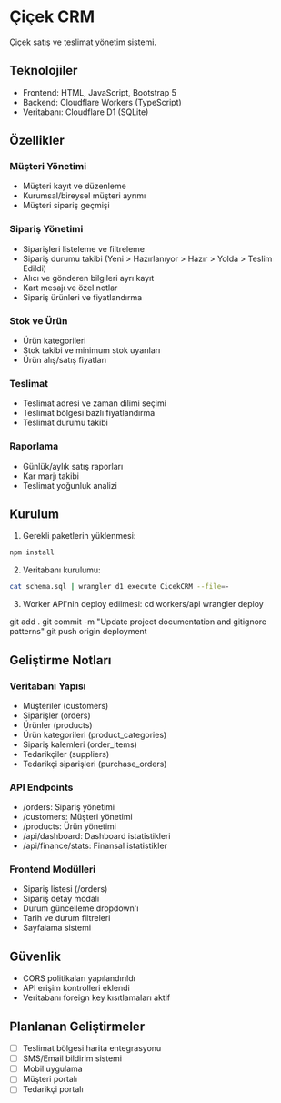 # Çiçek CRM

Çiçek satış ve teslimat yönetim sistemi.

## Teknolojiler

- Frontend: HTML, JavaScript, Bootstrap 5
- Backend: Cloudflare Workers (TypeScript)
- Veritabanı: Cloudflare D1 (SQLite)

## Özellikler

### Müşteri Yönetimi
- Müşteri kayıt ve düzenleme
- Kurumsal/bireysel müşteri ayrımı
- Müşteri sipariş geçmişi

### Sipariş Yönetimi
- Siparişleri listeleme ve filtreleme
- Sipariş durumu takibi (Yeni > Hazırlanıyor > Hazır > Yolda > Teslim Edildi)
- Alıcı ve gönderen bilgileri ayrı kayıt
- Kart mesajı ve özel notlar
- Sipariş ürünleri ve fiyatlandırma

### Stok ve Ürün
- Ürün kategorileri
- Stok takibi ve minimum stok uyarıları
- Ürün alış/satış fiyatları

### Teslimat
- Teslimat adresi ve zaman dilimi seçimi
- Teslimat bölgesi bazlı fiyatlandırma
- Teslimat durumu takibi

### Raporlama
- Günlük/aylık satış raporları
- Kar marjı takibi
- Teslimat yoğunluk analizi

## Kurulum

1. Gerekli paketlerin yüklenmesi:
```bash
npm install
```

2. Veritabanı kurulumu:
```bash
cat schema.sql | wrangler d1 execute CicekCRM --file=-
```

3. Worker API'nin deploy edilmesi:
cd workers/api
wrangler deploy

git add .
git commit -m "Update project documentation and gitignore patterns"
git push origin deployment

## Geliştirme Notları

### Veritabanı Yapısı
- Müşteriler (customers)
- Siparişler (orders)
- Ürünler (products)
- Ürün kategorileri (product_categories)
- Sipariş kalemleri (order_items)
- Tedarikçiler (suppliers)
- Tedarikçi siparişleri (purchase_orders)

### API Endpoints
- /orders: Sipariş yönetimi
- /customers: Müşteri yönetimi
- /products: Ürün yönetimi
- /api/dashboard: Dashboard istatistikleri
- /api/finance/stats: Finansal istatistikler

### Frontend Modülleri
- Sipariş listesi (/orders)
- Sipariş detay modalı
- Durum güncelleme dropdown'ı
- Tarih ve durum filtreleri
- Sayfalama sistemi

## Güvenlik

- CORS politikaları yapılandırıldı
- API erişim kontrolleri eklendi
- Veritabanı foreign key kısıtlamaları aktif

## Planlanan Geliştirmeler

- [ ] Teslimat bölgesi harita entegrasyonu
- [ ] SMS/Email bildirim sistemi
- [ ] Mobil uygulama
- [ ] Müşteri portalı
- [ ] Tedarikçi portalı
